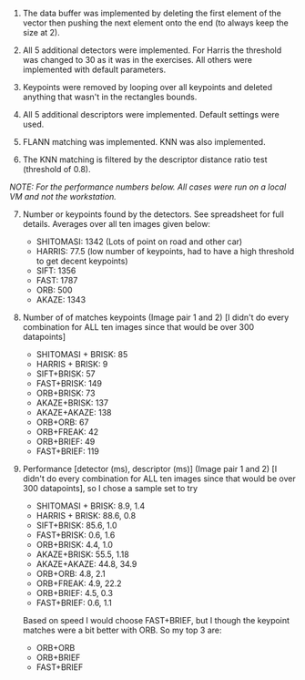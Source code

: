 1. The data buffer was implemented by deleting the first element of the vector then pushing the next element onto the end (to always keep the size at 2).

2. All 5 additional detectors were implemented. For Harris the threshold was changed to 30 as it was in the exercises. All others were implemented with default parameters.

3. Keypoints were removed by looping over all keypoints and deleted anything that wasn't in the rectangles bounds.

4. All 5 additional descriptors were implemented. Default settings were used.

5. FLANN matching was implemented. KNN was also implemented.

6. The KNN matching is filtered by the descriptor distance ratio test (threshold of 0.8).

*NOTE: For the performance numbers below. All cases were run on a local VM and not the workstation.*

7. Number or keypoints found by the detectors.  See spreadsheet for full details. Averages over all ten images given below:

    * SHITOMASI:   1342 (Lots of point on road and other car)
    * HARRIS:      77.5 (low number of keypoints, had to have a high threshold to get decent keypoints)
    * SIFT:        1356
    * FAST:        1787
    * ORB:         500
    * AKAZE:       1343

8. Number of of matches keypoints (Image pair 1 and 2) [I didn't do every combination for ALL ten images since that would be over 300 datapoints]

    * SHITOMASI + BRISK:    85
    * HARRIS + BRISK:       9
    * SIFT+BRISK:           57
    * FAST+BRISK:           149
    * ORB+BRISK:            73
    * AKAZE+BRISK:          137
    * AKAZE+AKAZE:          138
    * ORB+ORB:              67
    * ORB+FREAK:            42
    * ORB+BRIEF:            49
    * FAST+BRIEF:           119

9. Performance [detector (ms), descriptor (ms)] (Image pair 1 and 2) [I didn't do every combination for ALL ten images since that would be over 300 datapoints], so I chose a sample set to try

    * SHITOMASI + BRISK:    8.9, 1.4
    * HARRIS + BRISK:       88.6, 0.8
    * SIFT+BRISK:           85.6, 1.0
    * FAST+BRISK:           0.6, 1.6
    * ORB+BRISK:            4.4, 1.0
    * AKAZE+BRISK:          55.5, 1.18
    * AKAZE+AKAZE:          44.8, 34.9
    * ORB+ORB:              4.8, 2.1
    * ORB+FREAK:            4.9, 22.2
    * ORB+BRIEF:            4.5, 0.3
    * FAST+BRIEF:           0.6, 1.1

    Based on speed I would choose FAST+BRIEF, but I though the keypoint matches were a bit better with ORB. So my top 3 are:
    
    * ORB+ORB
    * ORB+BRIEF
    * FAST+BRIEF
